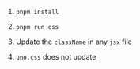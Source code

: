 1. `pnpm install`

2. `pnpm run css`

3. Update the `className` in any `jsx` file

4. `uno.css` does not update
